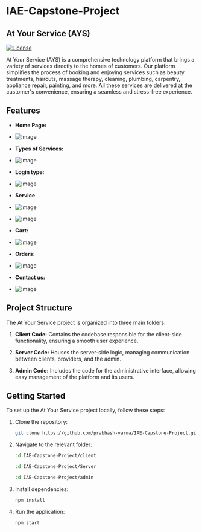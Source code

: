 # IAE-Capstone-Project

## At Your Service (AYS)

[![License](https://img.shields.io/badge/license-MIT-blue.svg)](LICENSE)

At Your Service (AYS) is a comprehensive technology platform that brings a variety of services directly to the homes of customers. Our platform simplifies the process of booking and enjoying services such as beauty treatments, haircuts, massage therapy, cleaning, plumbing, carpentry, appliance repair, painting, and more. All these services are delivered at the customer's convenience, ensuring a seamless and stress-free experience.

## Features

- **Home Page:**
- ![image](https://github.com/prabhash-varma/IAE-Capstone-Project/assets/88572528/01e9dcac-ae7a-4635-867b-b1ad047103f9)
- **Types of Services:**
- ![image](https://github.com/prabhash-varma/IAE-Capstone-Project/assets/88572528/856661fa-d5a5-42e0-862d-7dcfbce5f690)
- **Login type:**
-  ![image](https://github.com/prabhash-varma/IAE-Capstone-Project/assets/88572528/da50fec6-32d9-491e-a902-0e12e2840619)
- **Service**
- ![image](https://github.com/prabhash-varma/IAE-Capstone-Project/assets/88572528/09dd5ca6-0064-45e2-ad7c-4c5edb80d778)
- ![image](https://github.com/prabhash-varma/IAE-Capstone-Project/assets/88572528/f2ba31a1-8057-4b38-87c9-3e521437764e)
- **Cart:**
- ![image](https://github.com/prabhash-varma/IAE-Capstone-Project/assets/88572528/faf5d101-a08c-4f68-85d7-990a780d75e8)

- **Orders:**
- ![image](https://github.com/prabhash-varma/IAE-Capstone-Project/assets/88572528/e8e9e092-852a-40bc-8094-0cb00b7f1619)

- **Contact us:**
- ![image](https://github.com/prabhash-varma/IAE-Capstone-Project/assets/88572528/de38bd34-2e05-4d75-bcfb-3f2ac23f1b78)


## Project Structure

The At Your Service project is organized into three main folders:

1. **Client Code:** Contains the codebase responsible for the client-side functionality, ensuring a smooth user experience.

2. **Server Code:** Houses the server-side logic, managing communication between clients, providers, and the admin.

3. **Admin Code:** Includes the code for the administrative interface, allowing easy management of the platform and its users.

## Getting Started

To set up the At Your Service project locally, follow these steps:

1. Clone the repository:

   ```bash
   git clone https://github.com/prabhash-varma/IAE-Capstone-Project.git

2. Navigate to the relevant folder:

   ```bash
   cd IAE-Capstone-Project/client
   ```
   ```bash
   cd IAE-Capstone-Project/Server
   ```
   ```bash
   cd IAE-Capstone-Project/admin
   ```


3. Install dependencies:

   ```bash
   npm install
   ```


4. Run the application:

   ```bash
   npm start
   ```

   
